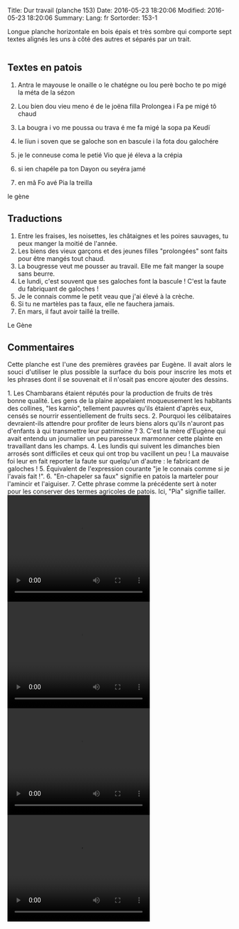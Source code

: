 Title: Dur travail (planche 153)
Date: 2016-05-23 18:20:06
Modified: 2016-05-23 18:20:06
Summary: 
Lang: fr
Sortorder: 153-1

<p style="text-align:justify;">Longue planche horizontale en bois épais et très sombre qui comporte sept textes alignés les uns à côté des autres et séparés par un trait.</p>

<figure class="image-block" style="float: center;">
  <img alt="" src="{static}/images/planche_153.png">
  <figcaption style="max-width: 1068px"></figcaption>
</figure>


## Textes en patois
1.	Antra  le  mayouse  le  onaille  o le  chatégne  ou  lou  perè  bocho  te  po  migé  la  méta  de  la  sézon
2.	Lou  bien  dou  vieu  meno  é  de  le  joëna  filla  Prolongea  i  Fa  pe  migé  tô  chaud

3.	La  bougra  i  vo  me  poussa  ou  trava  é  me  fa  migé  la  sopa  pa  Keudï

4.	le  lïun  i  soven  que  se  galoche  son  en  bascule  i  la  fota  dou  galochére

5.	je  le  conneuse  coma  le  petié  Vio  que  jé  éleva  a  la  crépia

6.	si  ien  chapéle  pa  ton  Dayon  ou  seyéra  jamé

7.	en  mâ  Fo  avé  Pia  la  treilla

le gène

## Traductions
1.	Entre les fraises, les noisettes, les châtaignes et les poires sauvages, tu peux manger la moitié de l'année.
2.	Les biens des vieux garçons et des jeunes filles "prolongées" sont faits pour être mangés tout chaud.
3.	La bougresse veut me pousser au travail. Elle me fait manger la soupe sans beurre.
4.	Le lundi, c'est souvent que ses galoches font la bascule !  C'est la faute du fabriquant de galoches !
5.	Je le connais comme le petit veau que j'ai élevé à la crèche.
6.	Si tu ne martèles pas ta faux, elle ne fauchera jamais.
7.	En mars, il faut avoir taillé la treille.

Le Gène

## Commentaires
<p style="text-align:justify;">Cette planche est l'une des premières gravées par Eugène. Il avait alors le souci d'utiliser le plus possible la surface du bois pour inscrire les mots et les phrases dont il se souvenait et il n'osait pas encore ajouter des dessins.</p>
1.	Les Chambarans étaient réputés pour la production de fruits de très bonne qualité. Les gens de la plaine appelaient moqueusement les habitants des collines, "les karnio", tellement pauvres qu'ils étaient d'après eux, censés se nourrir essentiellement de fruits secs.
2.	Pourquoi les célibataires devraient-ils attendre pour profiter de leurs biens alors qu'ils n'auront pas d'enfants à qui transmettre leur patrimoine ?
3.	C'est la mère d'Eugène qui avait entendu un journalier un peu paresseux marmonner cette plainte en travaillant dans les champs.
4.	Les lundis qui suivent les dimanches bien arrosés sont difficiles et ceux qui ont trop bu vacillent un peu ! La mauvaise foi leur en fait reporter la faute sur quelqu'un d'autre : le fabricant de galoches !
5.	Équivalent de l'expression courante "je le connais comme si je l'avais fait !".
6. 	"En-chapeler sa faux" signifie en patois la marteler pour l'amincir et l'aiguiser.
7.	Cette phrase comme la précédente sert à noter pour les conserver des termes agricoles de patois. Ici, "Pia" signifie tailler.





<video width="320" height="240" controls>
  <source src="https://d1njpgd0ygatdn.cloudfront.net/video_153_h1_h2_h3-2.mp4" type="video/mp4">
</video>

<video width="320" height="240" controls>
  <source src="https://d1njpgd0ygatdn.cloudfront.net/video_153_h4-2.mp4" type="video/mp4">
</video>

<video width="320" height="240" controls>
  <source src="https://d1njpgd0ygatdn.cloudfront.net/video_153_h5_h6-2.mp4" type="video/mp4">
</video>

<video width="320" height="240" controls>
  <source src="https://d1njpgd0ygatdn.cloudfront.net/video_153_h7-2.mp4" type="video/mp4">
</video>
